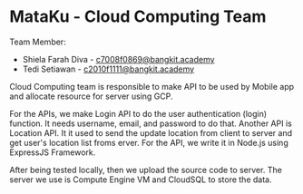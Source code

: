# MataKu - Cloud Computing Team
Team Member:
- Shiela Farah Diva - c7008f0869@bangkit.academy
- Tedi Setiawan - c2010f1111@bangkit.academy

Cloud Computing team is responsible to make API to be used by Mobile app and allocate resource for server using GCP.

For the APIs, we make Login API to do the user authentication (login) function. It needs username, email, and password to do that. Another API is Location API. It it used to send the update location from client to server and get user's location list froms erver. For the API, we write it in Node.js using ExpressJS Framework.

After being tested locally, then we upload the source code to server. The server we use is Compute Engine VM and CloudSQL to store the data.
